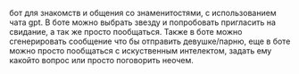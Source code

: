 бот для знакомств и общения со знаменитостями, с использованием чата gpt.
В боте можно выбрать звезду и попробовать пригласить на свидание, а так же просто пообщаться. Также в боте можно сгенерировать сообщение что бы отправить девушке/парню, еще в боте можно просто пообщаться с
искуственным интелектом, задать ему какойто вопрос или просто поговорить неочем.
